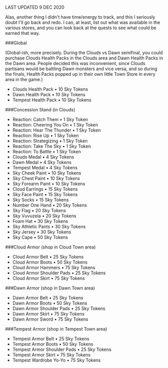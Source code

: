 LAST UPDATED 9 DEC 2020

Alas, another thing I didn't have time/energy to track, and this I seriously doubt I'll go back and redo. I can, at least, list out what was available in the various stores, and you can look back at the quests to see what could be earned that way.

###Global

(Global-ish, more precisely. During the Clouds vs Dawn semifinal, you could purchase Clouds Health Packs in the Clouds area and Dawn Health Packs in the Dawn area. People decided this was inconvenient, since Clouds partisans would be battling Dawn monsters and vice versa, and so during the finals, Health Packs popped up in their own little Town Store in every area in the game.)

- Clouds Health Pack • 10 Sky Tokens
- Dawn Health Pack • 10 Sky Tokens
- Tempest Health Pack • 10 Sky Tokens


###Concession Stand (in Clouds)

- Reaction: Catch Them • 1 Sky Token
- Reaction: Cheering You On • 1 Sky Token
- Reaction: Hear The Thunder • 1 Sky Token
- Reaction: Rise Up • 1 Sky Token
- Reaction: Strategizing • 1 Sky Token
- Reaction: Take The Sky • 1 Sky Token
- Reaction: To Battle • 1 Sky Token
- Clouds Medal • 4 Sky Tokens
- Dawn Medal • 4 Sky Tokens
- Tempest Medal • 4 Sky Tokens
- Sky Cheek Paint • 10 Sky Tokens
- Sky Chest Paint • 10 Sky Tokens
- Sky Forearm Paint • 10 Sky Tokens
- Cloud Earrings • 15 Sky Tokens
- Sky Face Paint • 15 Sky Tokens
- Sky Socks • 15 Sky Tokens
- Number One Hand • 20 Sky Tokens
- Sky Flag • 20 Sky Tokens
- Sky Vuvuzela • 20 Sky Tokens
- Foam Hat • 30 Sky Tokens
- Sky Athletic Pants • 30 Sky Tokens
- Sky Jersey • 30 Sky Tokens
- Sky Cape • 50 Sky Tokens


###Cloud Armor (shop in Cloud Town area)

- Cloud Armor Belt • 25 Sky Tokens
- Cloud Armor Boots • 50 Sky Tokens
- Cloud Armor Hammers • 75 Sky Tokens
- Cloud Armor Shoulder Pads • 25 Sky Tokens
- Cloud Armor Skirt • 75 Sky Tokens


###Dawn Armor (shop in Dawn Town area)

- Dawn Armor Belt • 25 Sky Tokens
- Dawn Armor Boots • 50 Sky Tokens
- Dawn Armor Shoulder Pads • 25 Sky Tokens
- Dawn Armor Skirt • 75 Sky Tokens
- Dawn Armor Sword • 75 Sky Tokens


###Tempest Armor (shop in Tempest Town area)

- Tempest Armor Belt • 25 Sky Tokens
- Tempest Armor Boots • 50 Sky Tokens
- Tempest Armor Shoulder Pads • 25 Sky Tokens
- Tempest Armor Skirt • 75 Sky Tokens
- Tempest Wardrobe Yo-Yo • 75 Sky Tokens